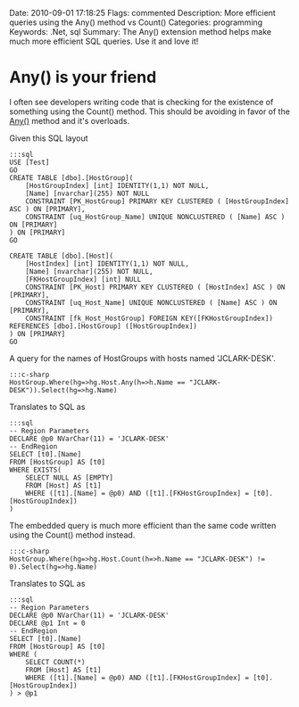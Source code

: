 Date: 2010-09-01 17:18:25
Flags: commented
Description: More efficient queries using the Any() method vs Count()
Categories: programming
Keywords: .Net, sql
Summary: The Any() extension method helps make much more efficient SQL queries. Use it and love it!

# Any() is your friend

I often see developers writing code that is checking for the existence of something using the Count() method. This should be avoiding in favor of the [Any()](http://msdn.microsoft.com/en-us/library/system.linq.enumerable.any.aspx) method and it's overloads.

Given this SQL layout

    :::sql
    USE [Test]
    GO
    CREATE TABLE [dbo].[HostGroup](
        [HostGroupIndex] [int] IDENTITY(1,1) NOT NULL,
        [Name] [nvarchar](255) NOT NULL
        CONSTRAINT [PK_HostGroup] PRIMARY KEY CLUSTERED ( [HostGroupIndex] ASC ) ON [PRIMARY],
        CONSTRAINT [uq_HostGroup_Name] UNIQUE NONCLUSTERED ( [Name] ASC ) ON [PRIMARY]
    ) ON [PRIMARY]
    GO

    CREATE TABLE [dbo].[Host](
        [HostIndex] [int] IDENTITY(1,1) NOT NULL,
        [Name] [nvarchar](255) NOT NULL,
        [FKHostGroupIndex] [int] NULL
        CONSTRAINT [PK_Host] PRIMARY KEY CLUSTERED ( [HostIndex] ASC ) ON [PRIMARY],
        CONSTRAINT [uq_Host_Name] UNIQUE NONCLUSTERED ( [Name] ASC ) ON [PRIMARY],
        CONSTRAINT [fk_Host_HostGroup] FOREIGN KEY([FKHostGroupIndex]) REFERENCES [dbo].[HostGroup] ([HostGroupIndex])
    ) ON [PRIMARY]
    GO

A query for the names of HostGroups with hosts named 'JCLARK-DESK'.

    :::c-sharp
    HostGroup.Where(hg=>hg.Host.Any(h=>h.Name == "JCLARK-DESK")).Select(hg=>hg.Name)

Translates to SQL as

    :::sql
    -- Region Parameters
    DECLARE @p0 NVarChar(11) = 'JCLARK-DESK'
    -- EndRegion
    SELECT [t0].[Name]
    FROM [HostGroup] AS [t0]
    WHERE EXISTS(
        SELECT NULL AS [EMPTY]
        FROM [Host] AS [t1]
        WHERE ([t1].[Name] = @p0) AND ([t1].[FKHostGroupIndex] = [t0].[HostGroupIndex])
    )

The embedded query is much more efficient than the same code written using the Count() method instead.

    :::c-sharp
    HostGroup.Where(hg=>hg.Host.Count(h=>h.Name == "JCLARK-DESK") != 0).Select(hg=>hg.Name)

Translates to SQL as

    :::sql
    -- Region Parameters
    DECLARE @p0 NVarChar(11) = 'JCLARK-DESK'
    DECLARE @p1 Int = 0
    -- EndRegion
    SELECT [t0].[Name]
    FROM [HostGroup] AS [t0]
    WHERE (
        SELECT COUNT(*)
        FROM [Host] AS [t1]
        WHERE ([t1].[Name] = @p0) AND ([t1].[FKHostGroupIndex] = [t0].[HostGroupIndex])
    ) > @p1

